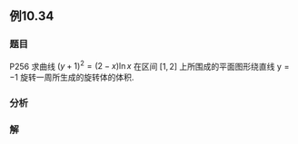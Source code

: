## 例10.34
### 题目
P256 求曲线 ${( y + 1) }^{2} = ( {2 - x}) \ln x$ 在区间 $\lbrack {1,2}\rbrack$ 上所围成的平面图形绕直线 $\mathrm{y} = - 1$ 旋转一周所生成的旋转体的体积.
### 分析

### 解